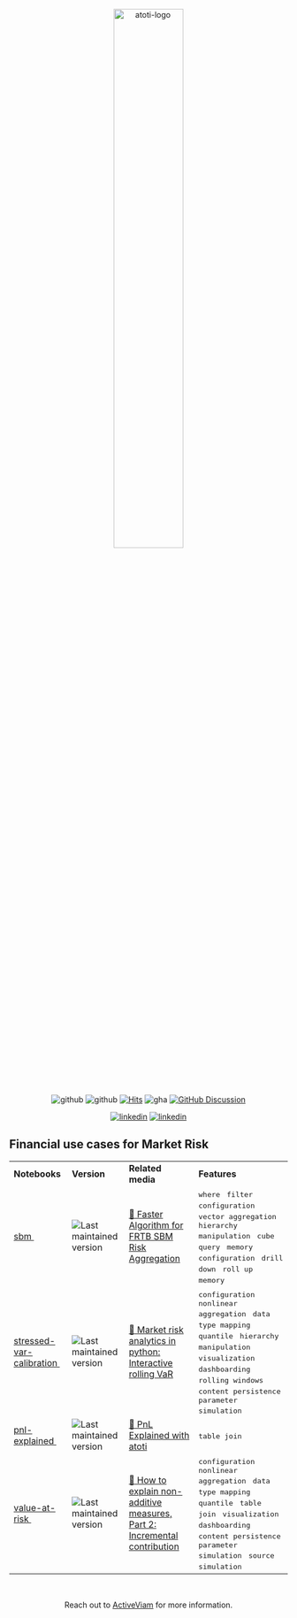 <p align="center">
  <picture>
    <source media="(prefers-color-scheme: dark)" srcset="https://data.atoti.io/notebooks/banners/Atoti_Logo_White-01.svg">
    <source media="(prefers-color-scheme: light)" srcset="https://data.atoti.io/notebooks/banners/Atoti_Logo_Purple-01.svg">
    <img alt="atoti-logo" width="50%">
  </picture>
</p>

<p align="center">
  <img src="https://img.shields.io/github/v/release/atoti/atoti" alt="github">
  <img src="https://img.shields.io/pypi/dm/atoti" alt="github">
  <a href="https://hits.seeyoufarm.com"><img src="https://hits.seeyoufarm.com/api/count/incr/badge.svg?url=https%3A%2F%2Fgithub.com%2Fatoti%2Fatoti&count_bg=%2379C83D&title_bg=%23555555&icon=&icon_color=%23E7E7E7&title=daily%2Ftotal+visits&edge_flat=false" alt="Hits"></a>
  <img src="https://github.com/atoti/atoti/actions/workflows/test.yaml/badge.svg" alt="gha">
  <a href="https://github.com/atoti/atoti/discussions"><img src="https://img.shields.io/github/discussions/atoti/atoti" alt="GitHub Discussion"></a>
</p> 

<p align="center">
  <a href="https://www.linkedin.com/showcase/atoti/"><img src="https://img.shields.io/badge/linkedin-%230077B5.svg?style=for-the-badge&logo=linkedin&logoColor=white" alt="linkedin"></a>
  <a href="https://mobile.x.com/atoti_io"><img src="https://img.shields.io/badge/X-%23000000.svg?style=for-the-badge&logo=X&logoColor=white" alt="linkedin"></a>
</p>

## Financial use cases for Market Risk 

<table>



<tr>
    <td><b>Notebooks</b></td>
    <td><b>Version</b></td>
    <td><b>Related media</b></td>
    <td><b>Features</b></td>
</tr>
<tr>
<td rowspan="1"><a href="./sbm/main.ipynb">sbm&nbsp;</a></td><td rowspan="1"><img src="https://img.shields.io/badge/0.8.4-grey" alt="Last maintained version" /></td>
<td><a href="https://www.atoti.io/articles/faster-algorithm-for-frtb-sbm-risk-aggregation/?utm_source=github">📰&nbsp;Faster Algorithm for FRTB SBM Risk Aggregation</a></td><td rowspan="1"><kbd>where</kbd>&nbsp;<kbd> filter</kbd>&nbsp;<kbd> configuration</kbd>&nbsp;<kbd> vector aggregation</kbd>&nbsp;<kbd> hierarchy manipulation</kbd>&nbsp;<kbd> cube query</kbd>&nbsp;<kbd> memory configuration</kbd>&nbsp;<kbd> drill down</kbd>&nbsp;<kbd> roll up</kbd>&nbsp;<kbd> memory</kbd>&nbsp;</td>
</tr>
<tr>
<td rowspan="1"><a href="./stressed-var-calibration/main.ipynb">stressed-var-calibration&nbsp;</a></td><td rowspan="1"><img src="https://img.shields.io/badge/0.8.4-grey" alt="Last maintained version" /></td>
<td><a href="https://www.atoti.io/articles/market-risk-analytics-in-python-interactive-rolling-var/?utm_source=github">📰&nbsp;Market risk analytics in python: Interactive rolling VaR</a></td><td rowspan="1"><kbd>configuration</kbd>&nbsp;<kbd> nonlinear aggregation</kbd>&nbsp;<kbd> data type mapping</kbd>&nbsp;<kbd> quantile</kbd>&nbsp;<kbd> hierarchy manipulation</kbd>&nbsp;<kbd> visualization</kbd>&nbsp;<kbd> dashboarding</kbd>&nbsp;<kbd> rolling windows</kbd>&nbsp;<kbd> content persistence</kbd>&nbsp;<kbd> parameter simulation</kbd>&nbsp;</td>
</tr>
<tr>
<td rowspan="1"><a href="./../../../../03-use-cases/01-finance/front-office/pnl-explained/main.ipynb">pnl-explained&nbsp;</a></td><td rowspan="1"><img src="https://img.shields.io/badge/0.8.4-grey" alt="Last maintained version" /></td>
<td><a href="https://www.atoti.io/articles/pnl-explained-with-atoti/?utm_source=github">📰&nbsp;PnL Explained with atoti</a></td><td rowspan="1"><kbd>table join</kbd>&nbsp;</td>
</tr>
<tr>
<td rowspan="1"><a href="./value-at-risk/main.ipynb">value-at-risk&nbsp;</a></td><td rowspan="1"><img src="https://img.shields.io/badge/0.8.4-grey" alt="Last maintained version" /></td>
<td><a href="https://www.atoti.io/articles/how-to-explain-non-additive-measures-part-2-incremental-contribution/?utm_source=github">📰&nbsp;How to explain non-additive measures, Part 2: Incremental contribution</a></td><td rowspan="1"><kbd>configuration</kbd>&nbsp;<kbd> nonlinear aggregation</kbd>&nbsp;<kbd> data type mapping</kbd>&nbsp;<kbd> quantile</kbd>&nbsp;<kbd> table join</kbd>&nbsp;<kbd> visualization</kbd>&nbsp;<kbd> dashboarding</kbd>&nbsp;<kbd> content persistence</kbd>&nbsp;<kbd> parameter simulation</kbd>&nbsp;<kbd> source simulation</kbd>&nbsp;</td>
</tr>
</table>


<br/>
<p align="center">
  Reach out to <a href="https://activeviam.com/contact-us/?utm_source=github&utm_medium=atoti">ActiveViam</a> for more information.
</p>
